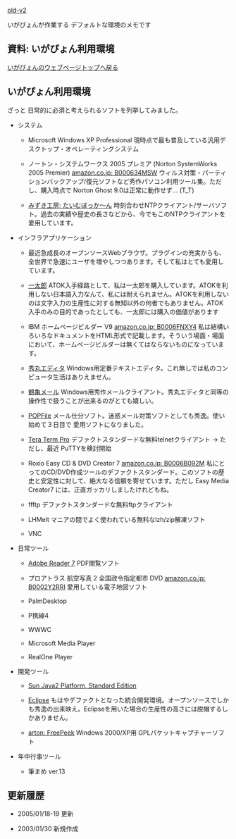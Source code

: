 [old-v2](memoigaenv-orig.html)

いがぴょんが作業する デフォルトな環境のメモです

## 資料: いがぴょん利用環境

[いがぴょんのウェブページトップへ戻る](../../index.html)

## いがぴょん利用環境

ざっと 日常的に必須と考えられるソフトを列挙してみました。

* システム
  
  * Microsoft Windows XP Professional
    現時点で最も普及している汎用デスクトップ・オペレーティングシステム
    
  * ノートン・システムワークス 2005 プレミア (Norton SystemWorks 2005 Premier) [amazon.co.jp: B000634MSW](http://www.amazon.co.jp/exec/obidos/ASIN/B000634MSW/igapyondiary-22)
    ウィルス対策・パーティションバックアップ/復元ソフトなど秀作パソコン利用ツール集。ただし、購入時点で Norton Ghost 9.0は正常に動作せず…
    (T_T)
    
  * [みずき工房: たいむぼっか～ん](http://www.netlaputa.ne.jp/~ayu/labo/win32/timeb/)
  時刻合わせNTPクライアント/サーバソフト。過去の実績や歴史の長さなどから、今でもこのNTPクライアントを愛用しています。
  

  
* インフラアプリケーション
  
  * 
    最近急成長のオープンソースWebブラウザ。プラグインの充実からも、全世界で急速にユーザを増やしつつあります。そして私はとても愛用しています。
    
  * [一太郎](http://www.ichitaro.com/taro13/)
    ATOK入手経路として、私は一太郎を購入しています。ATOKを利用しない日本語入力なんて、私には耐えられません。ATOKを利用しないのは文字入力の生産性に対する無知以外の何者でもありません。ATOK入手のみの目的であったとしても、一太郎には購入の価値があります
    
  * IBM ホームページビルダー V9 [amazon.co.jp: B0006FNXY4](http://www.amazon.co.jp/exec/obidos/ASIN/B0006FNXY4/igapyondiary-22)
    私は結構いろいろなドキュメントをHTML形式で記載します。そういう場面・場面において、ホームページビルダーは無くてはならないものになっています。
    
  * [秀丸エディタ](http://hide.maruo.co.jp/software/hidemaru.html)
    Windows用定番テキストエディタ。これ無しでは私のコンピュータ生活はありえません。
    
  * [鶴亀メール](http://hide.maruo.co.jp/software/tk.html)
    Windows用秀作メールクライアント。秀丸エディタと同等の操作性で扱うことが出来るのがとても嬉しい。
    
  * [POPFile](http://popfile.sourceforge.net/manual/jp/manual.html)
    メール仕分ソフト。迷惑メール対策ソフトとしても秀逸。使い始めて３日目で 愛用ソフトになりました。
    
  * [Tera Term Pro](http://hp.vector.co.jp/authors/VA002416/teraterm.html)
  デファクトスタンダードな無料telnetクライアント → ただし、最近 PuTTYを検討開始
    
  * Roxio Easy CD & DVD Creator 7 [amazon.co.jp: B0006B092M](http://www.amazon.co.jp/exec/obidos/ASIN/B0006B092M/igapyondiary-22)
    私にとってのCD/DVD作成ツールのデファクトスタンダード。このソフトの歴史と安定性に対して、絶大なる信頼を寄せています。ただし Easy Media
    Creator7 には、正直ガッカリしましたけれどもね。
    
  * ffftp
    デファクトスタンダードな無料ftpクライアント
    
  * LHMelt
    マニアの間でよく使われている無料なlzh/zip解凍ソフト
    
  * VNC
  

  
* 日常ツール
  
  * [Adobe Reader 7](http://www.adobe.co.jp/products/acrobat/readermain.html)
    PDF閲覧ソフト
    
  * プロアトラス 航空写真 2 全国政令指定都市 DVD [amazon.co.jp: B0002Y2RRI](http://www.amazon.co.jp/exec/obidos/ASIN/B0002Y2RRI/igapyondiary-22)
    愛用している電子地図ソフト
    
  * PalmDesktop
    
  * P携線4
    
  * WWWC
    
  * Microsoft Media Player
    
  * RealOne Player
  

  
* 開発ツール
  
  * [Sun Java2 Platform, Standard Edition](http://java.sun.com/j2se/index.jsp)
    
  * [Eclipse](http://eclipsewiki.net/eclipse/)
    もはやデファクトとなった統合開発環境。オープンソースでしかも秀逸の出来映え。Eclipseを用いた場合の生産性の高さには脱帽するしかありません。
    
  * [arton: FreePeek](http://www.vector.co.jp/soft/winnt/net/se125800.html)
    Windows 2000/XP用 GPLパケットキャプチャーソフト
  

  
* 年中行事ツール
  
  * 筆まめ ver.13
  

## 更新履歴

* 2005/01/18-19 更新
  
* 2003/01/30 新規作成
